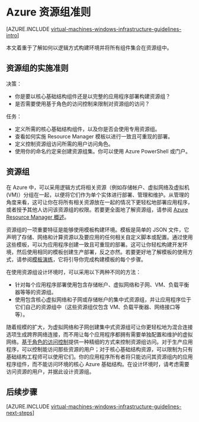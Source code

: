 <properties
	pageTitle="资源组准则 | Azure"
	description="了解用于在 Azure 基础结构服务中部署资源组的关键设计和实施准则。"
	documentationCenter=""
	services="virtual-machines-windows"
	authors="iainfoulds"
	manager="timlt"
	editor=""
	tags="azure-resource-manager"/>

<tags
	ms.service="virtual-machines-windows"
	ms.date="06/30/2016"
	wacn.date="08/08/2016"/>

# Azure 资源组准则

[AZURE.INCLUDE [virtual-machines-windows-infrastructure-guidelines-intro](../../includes/virtual-machines-windows-infrastructure-guidelines-intro.md)]

本文着重于了解如何以逻辑方式构建环境并将所有组件集合在资源组中。


## 资源组的实施准则

决策：

- 你是要以核心基础结构组件还是以完整的应用程序部署构建资源组？
- 是否需要使用基于角色的访问控制来限制对资源组的访问？

任务：

- 定义所需的核心基础结构组件，以及你是否会使用专用资源组。
- 查看如何实施 Resource Manager 模板以进行一致且可重现的部署。
- 定义控制资源组访问所需的用户访问角色。
- 使用你的命名约定来创建资源组集。你可以使用 Azure PowerShell 或门户。


## 资源组

在 Azure 中，可以采用逻辑方式将相关资源（例如存储帐户、虚拟网络及虚拟机 (VM)）分组在一起，以便将它们作为单个实体进行部署、管理和维护。从管理的角度来看，这可让你在将所有相关资源放在一起的情况下更轻松地部署应用程序，或者授予其他人访问该资源组的权限。若要更全面地了解资源组，请参阅 [Azure Resource Manager 概述](/documentation/articles/resource-group-overview/)。

资源组的一项重要特征是能够使用模板构建环境。模板是简单的 JSON 文件，它声明了存储、网络和计算资源以及要应用的任何相关自定义脚本或配置。通过使用这些模板，可以为应用程序创建一致且可重现的部署。这可让你轻松构建开发环境，然后使用相同的模板创建生产部署，反之亦然。若要更好地了解模板的使用方式，请参阅[模板演练](/documentation/articles/resource-manager-template-walkthrough/)，它将引导你完成构建模板的每个步骤。

在使用资源组设计环境时，可以采用以下两种不同的方法：

- 针对每个应用程序部署使用包含存储帐户、虚拟网络和子网、VM、负载平衡器等等的资源组。
- 使用包含核心虚拟网络和子网或存储帐户的集中式资源组，并让应用程序位于它们自己的资源组中（这些资源组仅包含 VM、负载平衡器、网络接口等等）。

随着规模的扩大，为虚拟网络和子网创建集中式资源组可让你更轻松地为混合连接选项生成跨界网络连接，而不用让每个应用程序都拥有需要单独配置和维护的虚拟网络。[基于角色的访问控制](/documentation/articles/role-based-access-control-what-is/)提供一种精细的方式来控制资源组访问。对于生产应用程序，可以控制能访问那些资源的用户；对于核心基础结构资源，可以限制为只有基础结构工程师可以使用它们。你的应用程序所有者将只能访问其资源组内的应用程序组件，而不能访问环境的核心 Azure 基础结构。在设计环境时，请考虑需要访问资源的用户，并据此设计资源组。


## <a name="next-steps"></a> 后续步骤

[AZURE.INCLUDE [virtual-machines-windows-infrastructure-guidelines-next-steps](../../includes/virtual-machines-windows-infrastructure-guidelines-next-steps.md)]

<!---HONumber=Mooncake_0801_2016-->
